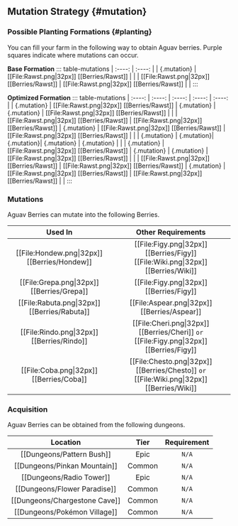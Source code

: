 ## Mutation Strategy {#mutation}

### Possible Planting Formations {#planting}

You can fill your farm in the following way to obtain Aguav berries. Purple squares indicate where mutations can occur.

**Base Formation**
::: table-mutations
| :----: | :----: |
| {.mutation} | [[File:Rawst.png\|32px]] [[Berries/Rawst]] | |
| [[File:Rawst.png\|32px]] [[Berries/Rawst]] | [[File:Rawst.png\|32px]] [[Berries/Rawst]] | |
:::

**Optimized Formation**
::: table-mutations
| :----: | :----: | :----: | :----: | :----: |
| {.mutation} | [[File:Rawst.png\|32px]] [[Berries/Rawst]] | {.mutation} | {.mutation} | [[File:Rawst.png\|32px]] [[Berries/Rawst]] | |
| [[File:Rawst.png\|32px]] [[Berries/Rawst]] | [[File:Rawst.png\|32px]] [[Berries/Rawst]] | {.mutation} | [[File:Rawst.png\|32px]] [[Berries/Rawst]] | [[File:Rawst.png\|32px]] [[Berries/Rawst]] | |
| {.mutation} | {.mutation}| {.mutation}| {.mutation} | {.mutation} | |
| {.mutation} | [[File:Rawst.png\|32px]] [[Berries/Rawst]] | {.mutation} | {.mutation} | [[File:Rawst.png\|32px]] [[Berries/Rawst]] | |
| [[File:Rawst.png\|32px]] [[Berries/Rawst]] | [[File:Rawst.png\|32px]] [[Berries/Rawst]] | {.mutation} | [[File:Rawst.png\|32px]] [[Berries/Rawst]] | [[File:Rawst.png\|32px]] [[Berries/Rawst]] | |
:::

### Mutations
Aguav Berries can mutate into the following Berries.

| Used In                                       | Other Requirements |
| :---:                                         | :---: |
| [[File:Hondew.png\|32px]] [[Berries/Hondew]]  | [[File:Figy.png\|32px]] [[Berries/Figy]] [[File:Wiki.png\|32px]] [[Berries/Wiki]] |
| [[File:Grepa.png\|32px]] [[Berries/Grepa]]    | [[File:Figy.png\|32px]] [[Berries/Figy]] |
| [[File:Rabuta.png\|32px]] [[Berries/Rabuta]]  | [[File:Aspear.png\|32px]] [[Berries/Aspear]] |
| [[File:Rindo.png\|32px]] [[Berries/Rindo]]    | [[File:Cheri.png\|32px]] [[Berries/Cheri]] `or` [[File:Figy.png\|32px]] [[Berries/Figy]] |
| [[File:Coba.png\|32px]] [[Berries/Coba]]      | [[File:Chesto.png\|32px]] [[Berries/Chesto]] `or` [[File:Wiki.png\|32px]] [[Berries/Wiki]] |

### Acquisition
Aguav Berries can be obtained from the following dungeons.

| Location	                        | Tier	    | Requirement   |
| :---:                             | :---:     | :---:         |
| [[Dungeons/Pattern Bush]]	        | Epic  	| `N/A`         |
| [[Dungeons/Pinkan Mountain]]      | Common	| `N/A`         |
| [[Dungeons/Radio Tower]]	        | Epic  	| `N/A`         |
| [[Dungeons/Flower Paradise]]      | Common  	| `N/A`         |
| [[Dungeons/Chargestone Cave]]     | Common	| `N/A`         |
| [[Dungeons/Pokémon Village]]      | Common  	| `N/A`         |